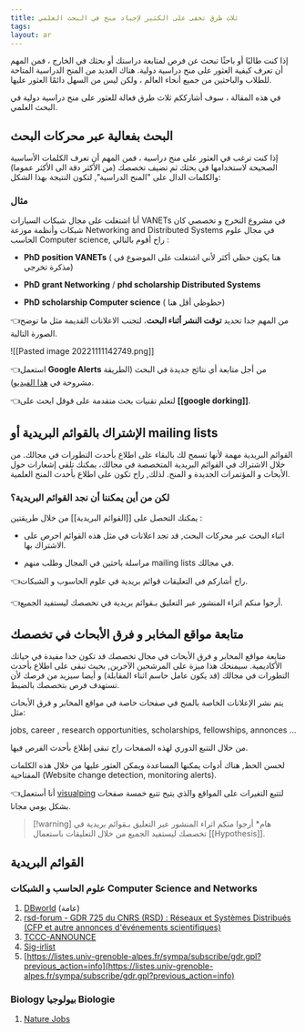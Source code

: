 ```yaml
---
title: ثلاث طرق تخفى على الكثير لإجياد منح في البحث العلمي
tags: 
layout: ar 
---
```

إذا كنت طالبًا أو باحثًا تبحث عن فرص لمتابعة دراستك أو بحثك في الخارج ، فمن المهم أن تعرف كيفية العثور على منح دراسية دولية. هناك العديد من المنح الدراسية المتاحة للطلاب والباحثين من جميع أنحاء العالم ، ولكن ليس من السهل دائمًا العثور عليها.

في هذه المقالة ، سوف أشارككم ثلاث طرق فعالة للعثور على منح دراسية دولية في البحث العلمي.

## البحث بفعالية عبر محركات البحث

إذا كنت ترغب في العثور على منح دراسية ، فمن المهم أن تعرف الكلمات الأساسية الصحيحة لاستخدامها في بحثك ثم تضيف تخصصك (من الأكثر دقة الى الأكثر عموما) والكلمات الدال على "المنح الدراسية", لتكون النتيجة بهذا الشكل:

<object type="image/svg+xml" data="/assets/images/2022-11-11%2013.57.40.excalidraw.svg"></object>

### مثال 
 أنا اشتغلت على مجال شبكات السيارات VANETs في مشروع التخرج و تخصصي كان شبكات وأنظمة موزعة Networking and Distributed Systems في مجال علوم الحاسب Computer science, راح أقوم بالتالي :

*  **PhD position VANETs** ( هنا يكون حظي أكثر لأني اشتغلت على الموضوع في مذكرة تخرجي)

*  **PhD grant Networking** / **phd scholarship Distributed Systems**

*  **PhD scholarship Computer science** ( حظوظي أقل هنا)

👈من المهم جدا تحديد **توقت النشر أثناء البحث**، لتجنب الاعلانات القديمة مثل ما توضح الصورة التالية.

![[Pasted image 20221111142749.png]]

👈استعمل **Google Alerts** من أجل متابعة أي نتائج جديدة في البحث (الطريقة مشروحة في [هذا الفيديو](https://www.youtube.com/watch?v=Et7LGFma_N0&ab_channel=%D8%A7%D9%84%D8%A8%D8%A7%D8%AD%D8%AB)).

👈لتعلم تقنيات بحث متقدمة على قوقل ابحث على **[[google dorking]]**.

## الإشتراك بالقوائم البريدية أو mailing lists

القوائم البريدية  مهمة لأنها تسمح لك بالبقاء على اطلاع بأحدث التطورات في مجالك. من خلال الاشتراك في القوائم البريدية المتخصصة في مجالك، يمكنك تلقي إشعارات حول الأبحاث و المؤتمرات الجديدة و المنح. لذلك, راح تكون على اطلاع بأحدث المنح العلمية.

### لكن من أين يمكننا أن نجد القوائم البريدية؟

يمكنك التحصل على [[القوائم البريدية]] من خلال طريقتين :

* اثناء البحث عبر محركات البحث, قد تجد اعلانات في مثل هذه القوائم احرص على الاشتراك بها.

* مراسلة باحثين في المجال وطلب منهم mailing lists في مجالك.

👈راح أشاركم في التعليقات قوائم بريدية في علوم الحاسوب و الشبكات.

👈أرجوا منكم اثراء المنشور عبر التعليق بـقوائم بريدية في تخصصك ليستفيد الجميع.

##  متابعة مواقع المخابر و فرق الأبحاث في تخصصك

متابعة مواقع المخابر و فرق الأبحاث في مجال تخصصك قد تكون جدا مفيدة في حياتك الأكاديمية. سيمنحك هذا ميزة على المرشحين الآخرين, بحيث تبقى على اطلاع بأحدث التطورات في مجالك (قد يكون عامل حاسم اثناء المقابلة) و أيضا سيزيد من فرصك لأن تستهدف فرص بتخصصك بالضبط.

يتم نشر الإعلانات الخاصة بالمنح في صفحات خاصة في مواقع المخابر و فرق الأبحاث مثل:

jobs, career , research opportunities, scholarships, fellowships, annonces ...

من خلال التتبع الدوري لهذه الصفحات راح تبقى إطلاع بأحدث الفرص فيها. 

لحسن الحظ, هناك أدوات يمكنها المساعدة ويمكن العثور عليها من خلال هذه الكلمات المفتاحية (Website change detection, monitoring alerts).

👈أنا أستعمل [visualping](https://visualping.io/) لتتبع التغيرات على المواقع والذي يتيح تتبع خمسة صفحات بشكل يومي مجانا.

 > [!warning]  هام*
 >أرجوا منكم اثراء المنشور عبر التعليق بـقوائم بريدية في تخصصك ليستفيد الجميع من خلال التعليقات باستعمال [[Hypothesis]]. 

## القوائم البريدية 
### علوم الحاسب و الشبكات Computer Science and Networks 

1.  [DBworld](https://research.cs.wisc.edu/dbworld/browse.html) (عامة)
2.  [rsd-forum - GDR 725 du CNRS (RSD) : Réseaux et Systèmes Distribués (CFP et autre annonces d'événements scientifiques)](https://liste.cines.fr/info/rsd-forum)
3.  [TCCC-ANNOUNCE](https://www.google.com/url?q=https://comsoc-listserv.ieee.org/cgi-bin/wa?A0%3Dtccc-announce&sa=D&ust=1517786692397000&usg=AFQjCNFtpx8GdmKViiYQF94akWPgSE5Jgw)
4.  [Sig-irlist](http://sigir.org/sig-irlist/)
5.  [https://listes.univ-grenoble-alpes.fr/sympa/subscribe/gdr.gpl?previous_action=info](https://listes.univ-grenoble-alpes.fr/sympa/subscribe/gdr.gpl?previous_action=info)


### Biology بيولوجيا Biologie
1.  [Nature Jobs](https://www.nature.com/naturejobs/science/)
